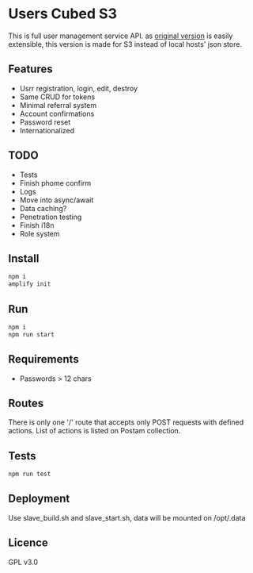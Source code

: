 # Users Cubed S3

This is full user management service API. as [original version](https://github.com/TalaikisInc/users-cubed) is easily extensible, this version is made for S3 instead of local hosts' json store.

## Features

* Usrr registration, login, edit, destroy
* Same CRUD for tokens
* Minimal referral system
* Account confirmations
* Password reset
* Internationalized

## TODO

* Tests
* Finish phome confirm
* Logs
* Move into async/await
* Data caching?
* Penetration testing
* Finish i18n
* Role system

## Install

```bash
npm i
amplify init
```

## Run

```bash
npm i
npm run start
```

## Requirements

* Passwords > 12 chars

## Routes

There is only one '/' route that accepts only POST requests with defined actions. List of actions is listed on Postam collection.

## Tests

```bash
npm run test
```

## Deployment

Use slave_build.sh and slave_start.sh, data will be mounted on /opt/.data

## Licence

GPL v3.0
